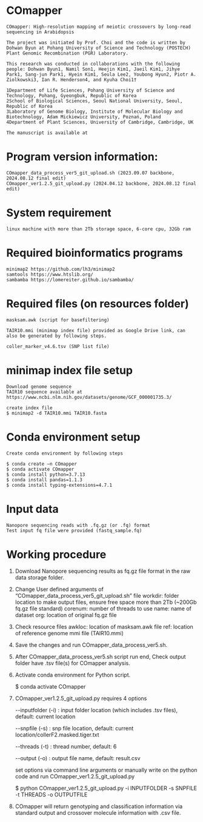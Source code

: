 # COmapper

    COmapper: High-resolution mapping of meiotic crossovers by long-read sequencing in Arabidopsis

    The project was initiated by Prof. Choi and the code is written by Dohwan Byun at Pohang University of Science and Technology (POSTECH) Plant Genomic Recombination (PGR) Laboratory.

    This research was conducted in collaborations with the following people: Dohwan Byun1, Namil Son1, Heejin Kim1, Jaeil Kim1, Jihye Park1, Sang-jun Park1, Hyein Kim1, Seula Lee2, Youbong Hyun2, Piotr A. Ziolkowski3, Ian R. Henderson4, and Kyuha Choi1†

    1Department of Life Sciences, Pohang University of Science and Technology, Pohang, Gyeongbuk, Republic of Korea
    2School of Biological Sciences, Seoul National University, Seoul, Republic of Korea
    3Laboratory of Genome Biology, Institute of Molecular Biology and Biotechnology, Adam Mickiewicz University, Poznań, Poland
    4Department of Plant Sciences, University of Cambridge, Cambridge, UK

    The manuscript is available at

# Program version information:
    
    COmapper_data_process_ver5_git_upload.sh (2023.09.07 backbone, 2024.08.12 final edit)
    COmapper_ver1.2.5_git_upload.py (2024.04.12 backbone, 2024.08.12 final edit)

# System requirement

    linux machine with more than 2Tb storage space, 6-core cpu, 32Gb ram

# Required bioinformatics programs
    
    minimap2 https://github.com/lh3/minimap2
    samtools https://www.htslib.org/
    sambamba https://lomereiter.github.io/sambamba/

# Required files (on resources folder)
    
    masksam.awk (script for basefiltering)
    
    TAIR10.mmi (minimap index file) provided as Google Drive link, can also be generated by following steps.

    coller_marker_v4.6.tsv (SNP list file)

# minimap index file setup
    
    Download genome sequence
    TAIR10 sequence available at https://www.ncbi.nlm.nih.gov/datasets/genome/GCF_000001735.3/
    
    create index file
    $ minimap2 -d TAIR10.mmi TAIR10.fasta

# Conda environment setup

    Create conda environment by following steps

    $ conda create –n COmapper
    $ conda activate COmapper
    $ conda install python=3.7.13
    $ conda install pandas=1.1.3
    $ conda install typing-extensions=4.7.1

# Input data
    Nanopore sequencing reads with .fq.gz (or .fq) format
    Test input fq file were provided (fastq_sample.fq)

# Working procedure

1.	Download Nanopore sequencing results as fq.gz file format in the raw data storage folder.

2.	Change User defined arguments of “COmapper_data_process_ver5_git_upload.sh” file
    workdir: folder location to make output files, ensure free space more than 2Tb (~200Gb fq.gz file standard)
  	corenum: number of threads to use
  	name: name of dataset
  	org: location of original fq.gz file

3. Check resource files
   awkloc: location of masksam.awk file
   ref: location of reference genome mmi file (TAIR10.mmi)

4. Save the changes and run COmapper_data_process_ver5.sh.

5. After COmapper_data_process_ver5.sh script run end, Check output folder have .tsv file(s) for COmapper analysis.

6. Activate conda environment for Python script.

    $ conda activate COmapper

7. COmapper_ver1.2.5_git_upload.py requires 4 options

   --inputfolder (-i) : input folder location (which includes .tsv files), default: current location
   
   --snpfile (-s) : snp file location, default: current location/collerF2.masked.tiger.txt

   --threads (-t) : thread number, default: 6

   --output (-o) : output file name, default: result.csv

   set options via command line arguments or manually write on the python code and run COmapper_ver1.2.5_git_upload.py

   $ python COmapper_ver1.2.5_git_upload.py -i INPUTFOLDER -s SNPFILE -t THREADS -o OUTPUTFILE

8. COmapper will return genotyping and classification information via standard output and crossover molecule information with .csv file.
